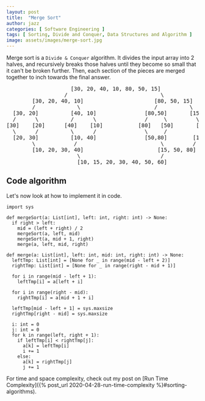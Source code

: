 ```yaml
---
layout: post
title:  "Merge Sort"
author: jazz
categories: [ Software Engineering ]
tags: [ Sorting, Divide and Conquer, Data Structures and Algorithm ]
image: assets/images/merge-sort.jpg
---
```


Merge sort is a `Divide & Conquer` algorithm. It divides the input array into 2 halves, and recursively breaks those halves until they become so small that it can't be broken further. Then, each section of the pieces are merged together to inch towards the final answer.

<pre class="p-5 text-white bg-dark">
                    [30, 20, 40, 10, 80, 50, 15]
                  /                             \
        [30, 20, 40, 10]                      [80, 50, 15]
        /             \                       /          \
  [30, 20]          [40, 10]               [80,50]       [15]
  /      \          /      \               /     \         \
[30]    [20]      [40]    [10]           [80]   [50]       [15]
  \      /          \      /               \     /          /
  [20, 30]          [10, 40]               [50,80]        [15]
        \            /                          \         /
        [10, 20, 30, 40]                       [15, 50, 80]
                      \                         /
                      [10, 15, 20, 30, 40, 50, 60]
</pre>

## Code algorithm

Let's now look at how to implement it in code.

```py3
import sys

def mergeSort(a: List[int], left: int, right: int) -> None:
  if right > left:
    mid = (left + right) / 2
    mergeSort(a, left, mid)
    mergeSort(a, mid + 1, right)
    merge(a, left, mid, right)

def merge(a: List[int], left: int, mid: int, right: int) -> None:
  leftTmp: List[int] = [None for _ in range(mid - left + 2)]
  rightTmp: List[int] = [None for _ in range(right - mid + 1)]

  for i in range(mid - left + 1):
    leftTmp[i] = a[left + i]

  for i in range(right - mid):
    rightTmp[i] = a[mid + 1 + i]

  leftTmp[mid - left + 1] = sys.maxsize
  rightTmp[right - mid] = sys.maxsize

  i: int = 0
  j: int = 0
  for k in range(left, right + 1):
    if leftTmp[i] < rightTmp[j]:
      a[k] = leftTmp[i]
      i += 1
    else:
      a[k] = rightTmp[j]
      j += 1
```

For time and space complexity, check out my post on [Run Time Complexity]({% post_url 2020-04-28-run-time-complexity %}#sorting-algorithms).
